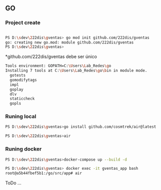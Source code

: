 ## GO 

### Project create 

```bash

PS D:\sdev\222dis\gventas> go mod init github.com/222dis/gventas
go: creating new go.mod: module github.com/222dis/gventas
PS D:\sdev\222dis\gventas>
```
*github.com/222dis/gventas debe ser único


```bash
Tools environment: GOPATH=C:\Users\Lab_Redes\go
Installing 7 tools at C:\Users\Lab_Redes\go\bin in module mode.
  gotests
  gomodifytags
  impl
  goplay
  dlv
  staticcheck
  gopls


```

### Runing local  

```bash
PS D:\sdev\222dis\gventas>go install github.com/cosmtrek/air@latest

PS D:\sdev\222dis\gventas>air

```
### Runing docker  

```bash
PS D:\sdev\222dis\gventas>docker-compose up --build -d

PS D:\sdev\222dis\gventas> docker exec -it gventas_app bash
root@a5b44fbef5b1:/go/src/app# air

```

ToDo ...




